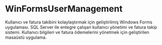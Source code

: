 # WinFormsUserManagement
Kullanıcı ve fatura takibini kolaylaştırmak için geliştirilmiş Windows Forms uygulaması.  SQL Server ile entegre çalışan kullanıcı yönetimi ve fatura takip sistemi.  Kullanıcı bilgileri ve fatura ödemelerini yönetmek için geliştirilen masaüstü uygulama.
